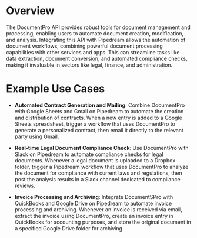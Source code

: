 # Overview

The DocumentPro API provides robust tools for document management and processing, enabling users to automate document creation, modification, and analysis. Integrating this API with Pipedream allows the automation of document workflows, combining powerful document processing capabilities with other services and apps. This can streamline tasks like data extraction, document conversion, and automated compliance checks, making it invaluable in sectors like legal, finance, and administration.

# Example Use Cases

- **Automated Contract Generation and Mailing**: Combine DocumentPro with Google Sheets and Gmail on Pipedream to automate the creation and distribution of contracts. When a new entry is added to a Google Sheets spreadsheet, trigger a workflow that uses DocumentPro to generate a personalized contract, then email it directly to the relevant party using Gmail.

- **Real-time Legal Document Compliance Check**: Use DocumentPro with Slack on Pipedream to automate compliance checks for legal documents. Whenever a legal document is uploaded to a Dropbox folder, trigger a Pipedream workflow that uses DocumentPro to analyze the document for compliance with current laws and regulations, then post the analysis results in a Slack channel dedicated to compliance reviews.

- **Invoice Processing and Archiving**: Integrate DocumentSPro with QuickBooks and Google Drive on Pipedream to automate invoice processing and archiving. Whenever an invoice is received via email, extract the invoice using DocumentPro, create an invoice entry in QuickBooks for accounting purposes, and store the original document in a specified Google Drive folder for archiving.
